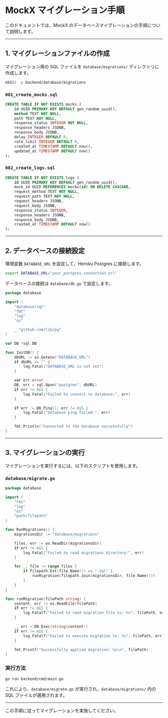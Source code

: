 # MockX マイグレーション手順

このドキュメントでは、MockX のデータベースマイグレーションの手順について説明します。

---

## **1. マイグレーションファイルの作成**
マイグレーション用の SQL ファイルを `database/migrations/` ディレクトリに作成します。

```sh
mkdir -p backend/database/migrations
```

### **`001_create_mocks.sql`**
```sql
CREATE TABLE IF NOT EXISTS mocks (
    id UUID PRIMARY KEY DEFAULT gen_random_uuid(),
    method TEXT NOT NULL,
    path TEXT NOT NULL,
    response_status INTEGER NOT NULL,
    response_headers JSONB,
    response_body JSONB,
    delay INTEGER DEFAULT 0,
    rate_limit INTEGER DEFAULT 0,
    created_at TIMESTAMP DEFAULT now(),
    updated_at TIMESTAMP DEFAULT now()
);
```

### **`002_create_logs.sql`**
```sql
CREATE TABLE IF NOT EXISTS logs (
    id UUID PRIMARY KEY DEFAULT gen_random_uuid(),
    mock_id UUID REFERENCES mocks(id) ON DELETE CASCADE,
    request_method TEXT NOT NULL,
    request_path TEXT NOT NULL,
    request_headers JSONB,
    request_body JSONB,
    response_status INTEGER,
    response_headers JSONB,
    response_body JSONB,
    created_at TIMESTAMP DEFAULT now()
);
```

---

## **2. データベースの接続設定**
環境変数 `DATABASE_URL` を設定して、Heroku Postgres に接続します。

```sh
export DATABASE_URL="your_postgres_connection_url"
```

データベースの接続は `database/db.go` で設定します。

```go
package database

import (
    "database/sql"
    "fmt"
    "log"
    "os"

    _ "github.com/lib/pq"
)

var DB *sql.DB

func InitDB() {
    dbURL := os.Getenv("DATABASE_URL")
    if dbURL == "" {
        log.Fatal("DATABASE_URL is not set")
    }

    var err error
    DB, err = sql.Open("postgres", dbURL)
    if err != nil {
        log.Fatal("Failed to connect to database:", err)
    }

    if err := DB.Ping(); err != nil {
        log.Fatal("Database ping failed:", err)
    }

    fmt.Println("Connected to the database successfully")
}
```

---

## **3. マイグレーションの実行**
マイグレーションを実行するには、以下のスクリプトを使用します。

### **`database/migrate.go`**
```go
package database

import (
    "fmt"
    "log"
    "os"
    "path/filepath"
)

func RunMigrations() {
    migrationsDir := "database/migrations"

    files, err := os.ReadDir(migrationsDir)
    if err != nil {
        log.Fatal("Failed to read migrations directory:", err)
    }

    for _, file := range files {
        if filepath.Ext(file.Name()) == ".sql" {
            runMigration(filepath.Join(migrationsDir, file.Name()))
        }
    }
}

func runMigration(filePath string) {
    content, err := os.ReadFile(filePath)
    if err != nil {
        log.Fatalf("Failed to read migration file %s: %v", filePath, err)
    }

    _, err = DB.Exec(string(content))
    if err != nil {
        log.Fatalf("Failed to execute migration %s: %v", filePath, err)
    }

    fmt.Printf("Successfully applied migration: %s\n", filePath)
}
```

### **実行方法**
```sh
go run backend/cmd/main.go
```

これにより、`database/migrate.go` が実行され、`database/migrations/` 内の SQL ファイルが適用されます。

---

この手順に従ってマイグレーションを実施してください。

